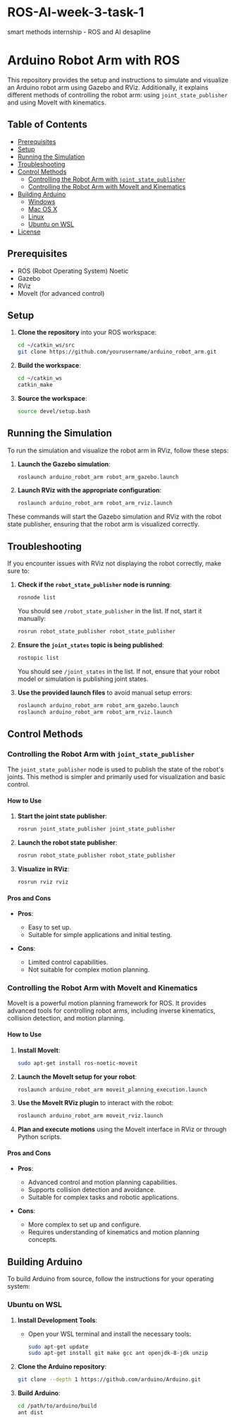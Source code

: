 # ROS-AI-week-3-task-1

smart methods internship - ROS and AI desapline 

# Arduino Robot Arm with ROS

This repository provides the setup and instructions to simulate and visualize an Arduino robot arm using Gazebo and RViz. Additionally, it explains different methods of controlling the robot arm: using `joint_state_publisher` and using MoveIt with kinematics.

## Table of Contents

- [Prerequisites](#prerequisites)
- [Setup](#setup)
- [Running the Simulation](#running-the-simulation)
- [Troubleshooting](#troubleshooting)
- [Control Methods](#control-methods)
  - [Controlling the Robot Arm with `joint_state_publisher`](#controlling-the-robot-arm-with-joint_state_publisher)
  - [Controlling the Robot Arm with MoveIt and Kinematics](#controlling-the-robot-arm-with-moveit-and-kinematics)
- [Building Arduino](#building-arduino)
  - [Windows](#windows)
  - [Mac OS X](#mac-os-x)
  - [Linux](#linux)
  - [Ubuntu on WSL](#ubuntu-on-wsl)
- [License](#license)

## Prerequisites

- ROS (Robot Operating System) Noetic
- Gazebo
- RViz
- MoveIt (for advanced control)

## Setup

1. **Clone the repository** into your ROS workspace:
    ```sh
    cd ~/catkin_ws/src
    git clone https://github.com/yourusername/arduino_robot_arm.git
    ```

2. **Build the workspace**:
    ```sh
    cd ~/catkin_ws
    catkin_make
    ```

3. **Source the workspace**:
    ```sh
    source devel/setup.bash
    ```

## Running the Simulation

To run the simulation and visualize the robot arm in RViz, follow these steps:

1. **Launch the Gazebo simulation**:
    ```sh
    roslaunch arduino_robot_arm robot_arm_gazebo.launch
    ```

2. **Launch RViz with the appropriate configuration**:
    ```sh
    roslaunch arduino_robot_arm robot_arm_rviz.launch
    ```

These commands will start the Gazebo simulation and RViz with the robot state publisher, ensuring that the robot arm is visualized correctly.

## Troubleshooting

If you encounter issues with RViz not displaying the robot correctly, make sure to:

1. **Check if the `robot_state_publisher` node is running**:
    ```sh
    rosnode list
    ```

    You should see `/robot_state_publisher` in the list. If not, start it manually:
    ```sh
    rosrun robot_state_publisher robot_state_publisher
    ```

2. **Ensure the `joint_states` topic is being published**:
    ```sh
    rostopic list
    ```

    You should see `/joint_states` in the list. If not, ensure that your robot model or simulation is publishing joint states.

3. **Use the provided launch files** to avoid manual setup errors:
    ```sh
    roslaunch arduino_robot_arm robot_arm_gazebo.launch
    roslaunch arduino_robot_arm robot_arm_rviz.launch
    ```

## Control Methods

### Controlling the Robot Arm with `joint_state_publisher`

The `joint_state_publisher` node is used to publish the state of the robot's joints. This method is simpler and primarily used for visualization and basic control.

#### How to Use

1. **Start the joint state publisher**:
    ```sh
    rosrun joint_state_publisher joint_state_publisher
    ```

2. **Launch the robot state publisher**:
    ```sh
    rosrun robot_state_publisher robot_state_publisher
    ```

3. **Visualize in RViz**:
    ```sh
    rosrun rviz rviz
    ```

#### Pros and Cons

- **Pros**:
  - Easy to set up.
  - Suitable for simple applications and initial testing.

- **Cons**:
  - Limited control capabilities.
  - Not suitable for complex motion planning.

### Controlling the Robot Arm with MoveIt and Kinematics

MoveIt is a powerful motion planning framework for ROS. It provides advanced tools for controlling robot arms, including inverse kinematics, collision detection, and motion planning.

#### How to Use

1. **Install MoveIt**:
    ```sh
    sudo apt-get install ros-noetic-moveit
    ```

2. **Launch the MoveIt setup for your robot**:
    ```sh
    roslaunch arduino_robot_arm moveit_planning_execution.launch
    ```

3. **Use the MoveIt RViz plugin** to interact with the robot:
    ```sh
    roslaunch arduino_robot_arm moveit_rviz.launch
    ```

4. **Plan and execute motions** using the MoveIt interface in RViz or through Python scripts.

#### Pros and Cons

- **Pros**:
  - Advanced control and motion planning capabilities.
  - Supports collision detection and avoidance.
  - Suitable for complex tasks and robotic applications.

- **Cons**:
  - More complex to set up and configure.
  - Requires understanding of kinematics and motion planning concepts.

## Building Arduino

To build Arduino from source, follow the instructions for your operating system:

### Ubuntu on WSL

1. **Install Development Tools**:
    - Open your WSL terminal and install the necessary tools:
        ```sh
        sudo apt-get update
        sudo apt-get install git make gcc ant openjdk-8-jdk unzip
        ```

2. **Clone the Arduino repository**:
    ```sh
    git clone --depth 1 https://github.com/arduino/Arduino.git
    ```

3. **Build Arduino**:
    ```sh
    cd /path/to/arduino/build
    ant dist
    ```
